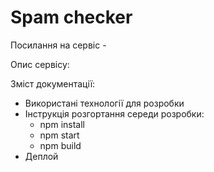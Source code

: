 # Spam checker
Посилання на сервіс -

Опис сервісу:

Зміст документації:
- Використані технології для розробки
- Інструкція розгортання середи розробки:
  - npm install
  - npm start
  - npm build
- Деплой
